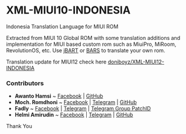 # XML-MIUI10-INDONESIA
Indonesia Translation Language for MIUI ROM

Extracted from MIUI 10 Global ROM with some translation additions and implementation for MIUI based custom rom such as MiuiPro, MiRoom, RevolutionOS, etc. Use [jBART](https://github.com/BurgerZ/jBART) or [BARS](https://t.me/file_helmiau/512) to translate your own rom.

Translation update for MIUI12 check here [doniboyz/XML-MIUI12-INDONESIA](https://github.com/doniboyz/XML-MIUI12-INDONESIA)


### Contributors
- **Awanto Hamsi** ~ [Facebook](https://www.facebook.com/miuimods) | [GitHub](https://github.com/awanto)
- **Moch. Romdhoni** ~ [Facebook](https://www.facebook.com/doniboyz) | [Telegram](https://t.me/doni_doank) | [GitHub](https://github.com/doniboyz/XML-MIUI12-INDONESIA)
- **Fadly** ~ [Facebook](https://www.facebook.com/FADLY.FDL) | [Telegram](https://t.me/fadlyfdl) | [Telegram Group PatchID](https://t.me/patchmiui)
- **Helmi Amirudin** ~ [Facebook](https://www.facebook.com/helmiau) | [Telegram](https://t.me/helmiau) | [GitHub](https://github.com/helmiau)


Thank You
